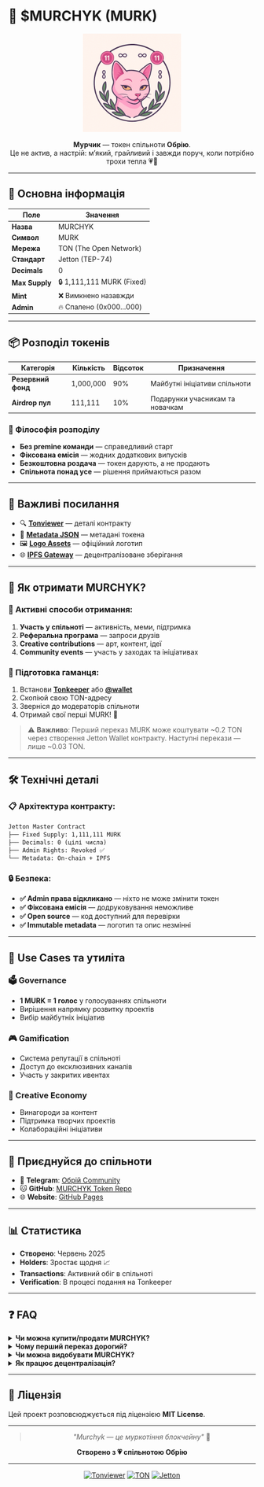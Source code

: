 # 🐾 $MURCHYK (MURK)

<div align="center">
  <img src="./assets/murchyk.png" alt="Murchyk logo" width="200"/>
  
  **Мурчик** — токен спільноти **Обрію**.  
  Це не актив, а настрій: мʼякий, грайливий і завжди поруч, коли потрібно трохи тепла 💗🐾
</div>

---

## 💎 Основна інформація

| Поле           | Значення                      |
|----------------|-------------------------------|
| **Назва**      | MURCHYK                       |
| **Символ**     | MURK                          |
| **Мережа**     | TON (The Open Network)        |
| **Стандарт**   | Jetton (TEP-74)               |
| **Decimals**   | 0                             |
| **Max Supply** | 🔒 1,111,111 MURK (Fixed)     |
| **Mint**       | ❌ Вимкнено назавжди           |
| **Admin**      | 🔥 Спалено (0x000...000)      |

---

## 📦 Розподіл токенів

| Категорія             | Кількість    | Відсоток | Призначення                         |
|-----------------------|--------------|----------|-------------------------------------|
| **Резервний фонд**    | 1,000,000    | 90%      | Майбутні ініціативи спільноти       |
| **Airdrop пул**       | 111,111      | 10%      | Подарунки учасникам та новачкам     |

### 🎯 Філософія розподілу
- **Без premine команди** — справедливий старт
- **Фіксована емісія** — жодних додаткових випусків
- **Безкоштовна роздача** — токен дарують, а не продають
- **Спільнота понад усе** — рішення приймаються разом

---

## 🔗 Важливі посилання

- 🔍 **[Tonviewer](https://tonviewer.com/EQBrh2j0MrQo805YVWLQ2dhLXYvSSqz3tDOQgGuL87ScjWQS)** — деталі контракту
- 📄 **[Metadata JSON](./metadata/jetton.json)** — метадані токена
- 🖼️ **[Logo Assets](./assets/murchyk.png)** — офіційний логотип
- 🌐 **[IPFS Gateway](https://sapphire-immense-whitefish-718.mypinata.cloud/ipfs/bafybeifwgj3byzd33pelhzdwjmkufwytwsrnckd6ziutditwwgbyxgx6rm)** — децентралізоване зберігання

---

## 💫 Як отримати MURCHYK?

### 🎁 Активні способи отримання:
1. **Участь у спільноті** — активність, меми, підтримка
2. **Реферальна програма** — запроси друзів
3. **Creative contributions** — арт, контент, ідеї
4. **Community events** — участь у заходах та ініціативах

### 📱 Підготовка гаманця:
1. Встанови **[Tonkeeper](https://tonkeeper.com)** або **[@wallet](https://t.me/wallet)**
2. Скопіюй свою TON-адресу
3. Зверніся до модераторів спільноти
4. Отримай свої перші MURK! 🎉

> ⚠️ **Важливо**: Перший переказ MURK може коштувати ~0.2 TON через створення Jetton Wallet контракту. Наступні перекази — лише ~0.03 TON.

---

## 🛠️ Технічні деталі

### 📋 Архітектура контракту:
```
Jetton Master Contract
├── Fixed Supply: 1,111,111 MURK
├── Decimals: 0 (цілі числа)
├── Admin Rights: Revoked ✅
└── Metadata: On-chain + IPFS
```

### 🔒 Безпека:
- **✅ Admin права відкликано** — ніхто не може змінити токен
- **✅ Фіксована емісія** — додруковування неможливе
- **✅ Open source** — код доступний для перевірки
- **✅ Immutable metadata** — логотип та опис незмінні

---

## 🌟 Use Cases та утиліта

### 🗳️ Governance
- **1 MURK = 1 голос** у голосуваннях спільноти
- Вирішення напрямку розвитку проектів
- Вибір майбутніх ініціатив

### 🎮 Gamification
- Система репутації в спільноті
- Доступ до ексклюзивних каналів
- Участь у закритих ивентах

### 🎨 Creative Economy
- Винагороди за контент
- Підтримка творчих проектів
- Колабораційні ініціативи

---

## 🤝 Приєднуйся до спільноти

- 💬 **Telegram**: [Обрій Community]()
- 🐱 **GitHub**: [MURCHYK Token Repo](https://github.com/username/murchyk-token)
- 🌐 **Website**: [GitHub Pages](https://username.github.io/murchyk-token)

---

## 📊 Статистика

- **Створено**: Червень 2025
- **Holders**: Зростає щодня 📈
- **Transactions**: Активний обіг в спільноті
- **Verification**: В процесі подання на Tonkeeper

---

## ❓ FAQ

<details>
<summary><strong>Чи можна купити/продати MURCHYK?</strong></summary>
MURCHYK створено як комʼюніті токен, а не інвестиційний актив. Основний спосіб отримання — участь у спільноті та активність.
</details>

<details>
<summary><strong>Чому перший переказ дорогий?</strong></summary>
TON створює окремий Jetton Wallet контракт для кожного користувача при першому отриманні токена. Це одноразова комісія ~0.2 TON, наступні перекази коштують ~0.03 TON.
</details>

<details>
<summary><strong>Чи можна видобувати MURCHYK?</strong></summary>
Ні, MURCHYK має фіксовану емісію 1,111,111 токенів. Майнінг неможливий, нові токени не випускаються.
</details>

<details>
<summary><strong>Як працює децентралізація?</strong></summary>
Права адміністратора спалено, код контракту незмінний, метадані зберігаються в IPFS. Токен повністю децентралізований.
</details>

---

## 📜 Ліцензія

Цей проект розповсюджується під ліцензією **MIT License**.

---

<div align="center">
  
  > *"Murchyk — це муркотіння блокчейну"* 🐾
  
  **Створено з 💗 спільнотою Обрію**
  
  ---
  
  [![Tonviewer](https://img.shields.io/badge/Tonviewer-View%20Contract-blue)](https://tonviewer.com/EQBrh2j0MrQo805YVWLQ2dhLXYvSSqz3tDOQgGuL87ScjWQS)
  [![TON](https://img.shields.io/badge/TON-Blockchain-lightblue)](https://ton.org)
  [![Jetton](https://img.shields.io/badge/Standard-Jetton%20TEP--74-green)](https://github.com/ton-blockchain/TEPs/blob/master/text/0074-jettons-standard.md)
  
</div>
